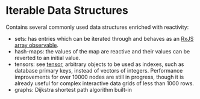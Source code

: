 # Iterable Data Structures

Contains several commonly used data structures enriched with reactivity:

- sets: has entries which can be iterated through and behaves as an
    <a href="https://rxjs.dev/guide/overview">RxJS array observable</a>.
- hash-maps: the values of the map are reactive and their values can be
    reverted to an initial value.
- tensors: see <a href="https://en.wikipedia.org/wiki/Tensor">tensor</a>, arbitrary objects
    to be used as indexes, such as database primary keys, instead of vectors of integers.
    Performance improvements for over 10000 nodes are still in progress, though it
    is already useful for complex interactive data grids of less than 1000 rows.
- graphs: Dijkstra shortest path algorithm built-in
